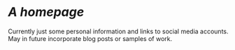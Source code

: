 # _A homepage_

Currently just some personal information and links to social media accounts. May in future incorporate blog posts or samples of work.